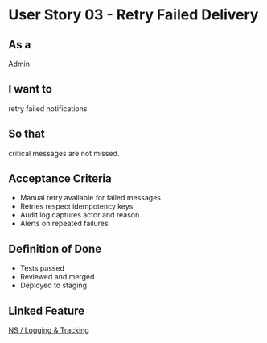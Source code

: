 # User Story 03 - Retry Failed Delivery

## As a
Admin

## I want to
retry failed notifications

## So that
critical messages are not missed.

## Acceptance Criteria
- Manual retry available for failed messages
- Retries respect idempotency keys
- Audit log captures actor and reason
- Alerts on repeated failures

## Definition of Done
- Tests passed
- Reviewed and merged
- Deployed to staging

## Linked Feature
[NS / Logging & Tracking](../feature-spec.md)
